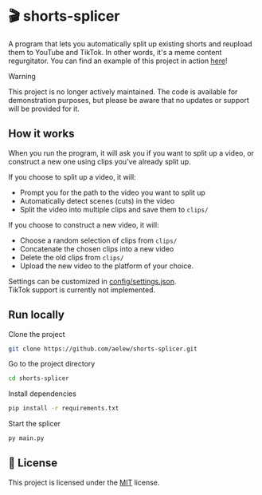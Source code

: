 # 🎬 shorts-splicer
 
A program that lets you automatically split up existing shorts and reupload them to YouTube and TikTok. In other words, it's a meme content regurgitator. You can find an example of this project in action [here](https://www.tiktok.com/@scoutbytes)!

> [!WARNING]
> This project is no longer actively maintained. The code is available for demonstration purposes, but please be aware that no updates or support will be provided for it.

## How it works
When you run the program, it will ask you if you want to split up a video, or construct a new one using clips you've already split up.

If you choose to split up a video, it will:
- Prompt you for the path to the video you want to split up
- Automatically detect scenes (cuts) in the video
- Split the video into multiple clips and save them to `clips/`

If you choose to construct a new video, it will:
- Choose a random selection of clips from `clips/`
- Concatenate the chosen clips into a new video
- Delete the old clips from `clips/`
- Upload the new video to the platform of your choice.

Settings can be customized in [config/settings.json](config/settings.json).  
TikTok support is currently not implemented.

## Run locally

Clone the project

```bash
git clone https://github.com/aelew/shorts-splicer.git
```

Go to the project directory

```bash
cd shorts-splicer
```

Install dependencies

```bash
pip install -r requirements.txt
```

Start the splicer

```bash
py main.py
```

## 🧾 License

This project is licensed under the [MIT](LICENSE) license.
